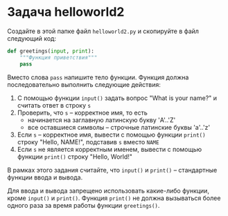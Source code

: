 # Задача helloworld2

Создайте в этой папке файл `helloworld2.py` и скопируйте в файл следующий код:

```python
def greetings(input, print):
    """Функция приветствия"""
    pass
```

Вместо слова `pass` напишите тело функции. Функция должна последовательно выполнить следующие действия:

1. С помощью функции `input()` задать вопрос "What is your name?" и считать ответ в строку `s`
2. Проверить, что `s` &ndash; корректное имя, то есть
    - начинается на заглавную латинскую букву 'A'..'Z'
    - все оставшиеся символы &ndash; строчные латинские буквы 'a'..'z'
3. Если `s` &ndash; корректное имя, вывести с помощью функции `print()` строку "Hello, NAME!", подставив `s`
   вместо `NAME`
4. Если `s` не является корректным именем, вывести с помощью функции `print()` строку "Hello, World!"

В рамках этого задания считайте, что `input()` и `print()` &ndash; стандартные функции ввода и вывода.

Для ввода и вывода запрещено использовать какие-либо функции, кроме `input()` и `print()`. Функция `print()` не должна
вызываться более одного раза за время работы функции `greetings()`.
